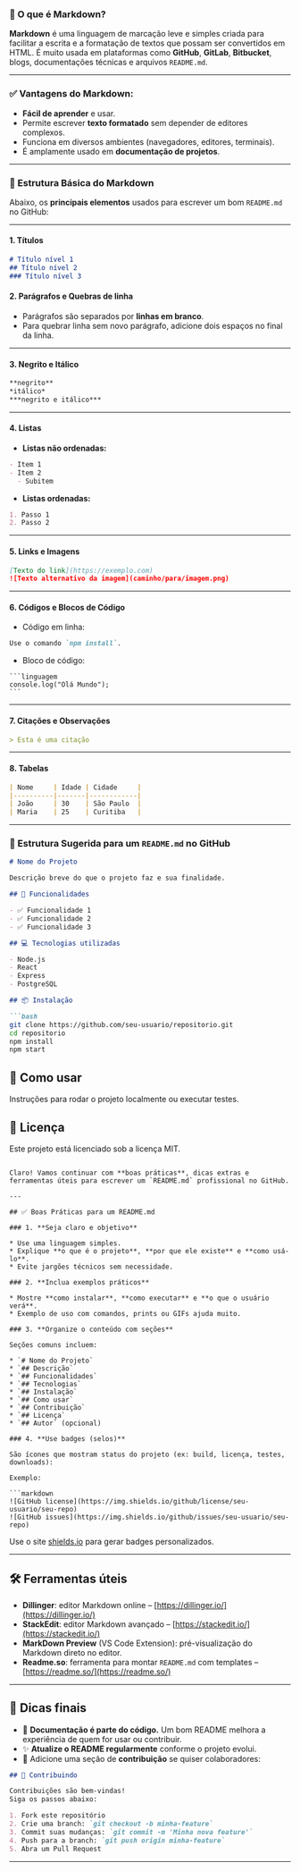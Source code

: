 ### 📝 O que é **Markdown**?

**Markdown** é uma linguagem de marcação leve e simples criada para facilitar a escrita e a formatação de textos que possam ser convertidos em HTML. É muito usada em plataformas como **GitHub**, **GitLab**, **Bitbucket**, blogs, documentações técnicas e arquivos `README.md`.

---

### ✅ Vantagens do Markdown:

* **Fácil de aprender** e usar.
* Permite escrever **texto formatado** sem depender de editores complexos.
* Funciona em diversos ambientes (navegadores, editores, terminais).
* É amplamente usado em **documentação de projetos**.

---

### 📘 Estrutura Básica do Markdown

Abaixo, os **principais elementos** usados para escrever um bom `README.md` no GitHub:

---

#### 1. **Títulos**

```markdown
# Título nível 1
## Título nível 2
### Título nível 3
```

#### 2. **Parágrafos e Quebras de linha**

* Parágrafos são separados por **linhas em branco**.
* Para quebrar linha sem novo parágrafo, adicione dois espaços no final da linha.

---

#### 3. **Negrito e Itálico**

```markdown
**negrito**
*itálico*
***negrito e itálico***
```

---

#### 4. **Listas**

* **Listas não ordenadas:**

```markdown
- Item 1
- Item 2
  - Subitem
```

* **Listas ordenadas:**

```markdown
1. Passo 1
2. Passo 2
```

---

#### 5. **Links e Imagens**

```markdown
[Texto do link](https://exemplo.com)
![Texto alternativo da imagem](caminho/para/imagem.png)
```

---

#### 6. **Códigos e Blocos de Código**

* Código em linha:

```markdown
Use o comando `npm install`.
```

* Bloco de código:

<pre><code>```linguagem
console.log("Olá Mundo");
```</code></pre>

---

#### 7. **Citações e Observações**

```markdown
> Esta é uma citação
```

---

#### 8. **Tabelas**

```markdown
| Nome     | Idade | Cidade     |
|----------|-------|------------|
| João     | 30    | São Paulo  |
| Maria    | 25    | Curitiba   |
```

---

### 📌 Estrutura Sugerida para um `README.md` no GitHub

````markdown
# Nome do Projeto

Descrição breve do que o projeto faz e sua finalidade.

## 🚀 Funcionalidades

- ✅ Funcionalidade 1
- ✅ Funcionalidade 2
- ✅ Funcionalidade 3

## 💻 Tecnologias utilizadas

- Node.js
- React
- Express
- PostgreSQL

## 📦 Instalação

```bash
git clone https://github.com/seu-usuario/repositorio.git
cd repositorio
npm install
npm start
````

## 🧪 Como usar

Instruções para rodar o projeto localmente ou executar testes.

## 📝 Licença

Este projeto está licenciado sob a licença MIT.

```

Claro! Vamos continuar com **boas práticas**, dicas extras e ferramentas úteis para escrever um `README.md` profissional no GitHub.

---

## ✅ Boas Práticas para um README.md

### 1. **Seja claro e objetivo**

* Use uma linguagem simples.
* Explique **o que é o projeto**, **por que ele existe** e **como usá-lo**.
* Evite jargões técnicos sem necessidade.

### 2. **Inclua exemplos práticos**

* Mostre **como instalar**, **como executar** e **o que o usuário verá**.
* Exemplo de uso com comandos, prints ou GIFs ajuda muito.

### 3. **Organize o conteúdo com seções**

Seções comuns incluem:

* `# Nome do Projeto`
* `## Descrição`
* `## Funcionalidades`
* `## Tecnologias`
* `## Instalação`
* `## Como usar`
* `## Contribuição`
* `## Licença`
* `## Autor` (opcional)

### 4. **Use badges (selos)**

São ícones que mostram status do projeto (ex: build, licença, testes, downloads):

Exemplo:

```markdown
![GitHub license](https://img.shields.io/github/license/seu-usuario/seu-repo)
![GitHub issues](https://img.shields.io/github/issues/seu-usuario/seu-repo)
```

Use o site [shields.io](https://shields.io) para gerar badges personalizados.

---

## 🛠️ Ferramentas úteis

* **Dillinger**: editor Markdown online – [https://dillinger.io/](https://dillinger.io/)
* **StackEdit**: editor Markdown avançado – [https://stackedit.io/](https://stackedit.io/)
* **MarkDown Preview** (VS Code Extension): pré-visualização do Markdown direto no editor.
* **Readme.so**: ferramenta para montar `README.md` com templates – [https://readme.so/](https://readme.so/)

---

## 🧠 Dicas finais

* 💬 **Documentação é parte do código.** Um bom README melhora a experiência de quem for usar ou contribuir.
* ✨ **Atualize o README regularmente** conforme o projeto evolui.
* 🧩 Adicione uma seção de **contribuição** se quiser colaboradores:

```markdown
## 🤝 Contribuindo

Contribuições são bem-vindas!  
Siga os passos abaixo:

1. Fork este repositório
2. Crie uma branch: `git checkout -b minha-feature`
3. Commit suas mudanças: `git commit -m 'Minha nova feature'`
4. Push para a branch: `git push origin minha-feature`
5. Abra um Pull Request
```

---

